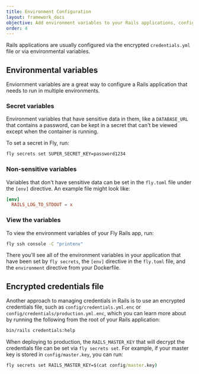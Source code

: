 ```yaml
---
title: Environment Configuration
layout: framework_docs
objective: Add environment variables to your Rails applications, configure secrets, and use the encrypted `credentials.yml` file to manage your application's configuratio on Fly.
order: 4
---
```


Rails applications are usually configured via the encrypted `credentials.yml` file or via environmental variables.

## Environmental variables

Enviornment variables are a great way to configure a Rails application that needs to run in multiple environments.

### Secret variables

Environment variables that have sensitive data in them, like a `DATABASE_URL` that contains a password, can be kept in a secret that can't be viewed except when the container is running.

To set a secret in Fly, run:

```cmd
fly secrets set SUPER_SECRET_KEY=password1234
```

### Non-sensitive variables

Variables that don't have sensitive data can be set in the `fly.toml` file under the `[env]` directive. An example file might look like:

```toml
[env]
  RAILS_LOG_TO_STDOUT = x
```

### View the variables

To view the environment variables of your Fly Rails app, run:

```cmd
fly ssh console -C "printenv"
```

There you'll see all of the environment variables in your application that have been set by `fly secrets`, the `[env]` directive in the `fly.toml` file, and the `environment` directive from your Dockerfile.

## Encrypted credentials file

Another approach to managing credentials in Rails is to use an encrypted credentials file, such as `config/credentials.yml.enc` or `config/credentials/production.yml.enc`, which you can learn more about by running the following from the root of your Rails application:

```cmd
bin/rails credentials:help
```

When deploying to production, the `RAILS_MASTER_KEY` that will decrypt the credentials file can be set via `fly secrets set`. For example, if your master key is stored in `config/master.key`, you can run:

```cmd
fly secrets set RAILS_MASTER_KEY=$(cat config/master.key)
```
